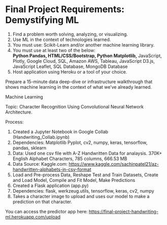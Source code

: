  
<h1>Final Project Requirements: Demystifying ML</h1>
<ol><li>Find a problem worth solving, analyzing, or visualizing.</li>
  <li>Use ML in the context of technologies learned.</li>
  <li>You must use: Scikit-Learn and/or another machine learning library.</li>
<li>You must use at least two of the below:<br>
  <b>Python Pandas, HTML/CSS/Bootstrap, Python Matplotlib,</b> JavaScript, Plotly,
Google Cloud, SQL, Amazon AWS, Tableau, JavaScript D3.js, JavaScript Leaflet, SQL Database, MongoDB Database</li>
  <li>Host application using Heroku or a tool of your choice.</li></ol>

Prepare a 15-minute data deep-dive or infrastructure walkthrough that shows machine learning in the context of what we’ve already learned.

Machine Learning

Topic: Character Recognition Using Convolutional Neural Network Architecture.

Process:

1. Created a Jupyter Notebook in Google Collab (Handwriting_Collab.ipynb)
2. Dependencies: Matplotlib Pyplot, cv2, numpy, keras, tensorflow, pandas, sklearn
3. Data: Used one csv file with A-Z Handwritten Data for analaysis. 370K+ English Alphabet Characters, 785 columns, 666.53 MB
4. Data Source: Kaggle.com: https://www.kaggle.com/sachinpatel21/az-handwritten-alphabets-in-csv-format
5. Load and Pre-process Data, Reshape Test and Train Datasets, Create and Load Model, Compile and Fit Model, Make Predictions
6. Created a Flask application (app.py)
7. Dependencies: flask, werkzeug.utils, tensorflow, keras, cv2, numpy
8. Takes a character image to upload and uses our model to make a prediction on that character.

You can access the predictor app here: https://final-project-handwriting-ml.herokuapp.com/upload
